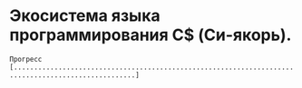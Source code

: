 # Экосистема языка программирования C$ (Си-якорь).
``` Прогресс [....................................................................................................] ```
